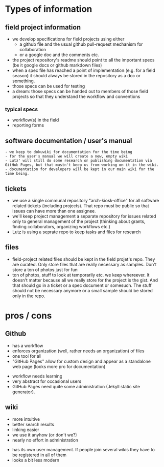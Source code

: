 
# Types of information

## field project information
  - we develop specifications for field projects using either 
    - a github file and the usual github pull-request mechanism for collaboration
    - or a google doc and the comments etc.
  - the project repository's readme should point to all the important specs (be it google docs or github markdown files)
  - when a spec file has reached a point of implementation (e.g. for a field season) it should always be stored in the repository as a doc or something.
  - those specs can be used for testing
  - a dream: those specs can be handed out to members of those field projects so that they understand the workflow and conventions
  
### typical specs
  - workflow(s) in the field
  - reporting forms
    
## software documentation / user's manual
    - we keep to dokuwiki for documentation for the time being
    - for the user's manual we will create a new, empty wiki
    - Lutz' will still do some research on publishing documentation via GitHub Pages, but that mustn't keep us from working on it in the wiki.
    - documentation for developers will be kept in our main wiki for the time being.
   
## tickets
   - we use a single communal repository "arch-kiosk-office" for all software related tickets (including projects). That repo must be public so that issues can have more than one assignee.
   - we'll keep project management a separate repository for issues related only to general management of the project (thinking about grants, finding collaborators, organizing workflows etc.)
   - Lutz is using a seprate repo to keep tasks and files for research

## files
  - field-project related files should be kept in the field projet's repo. They are curated. Only store files that are really necessary as samples. Don't store a ton of photos just for fun
  - ton of photos, stuff to look at temporarily etc. we keep whereever. It doesn't matter because all we really store for the project is the gist. And that should go in a ticket or a spec document or somesuch. The stuff should not be necessary anymore or a small sample should be stored only in the repo.





# pros / cons 
## Github
  + has a workflow
  + enforces organization (well, rather needs an organization) of files
  + one tool for all
  + "GitHub Pages" allow for custom design and appear as a standalone web page (looks more pro for documentation)
  - workflow needs learning
  - very abstract for occasional users
  - GitHub Pages need quite some administration (Jekyll static site generator).
## wiki
  + more intuitive
  + better search results
  + linking easier
  + we use it anyhow (or don't we?)
  + nearly no effort in administration
  - has its own user management. If people join several wikis they have to be registered in all of them
  - looks a bit less modern
 
